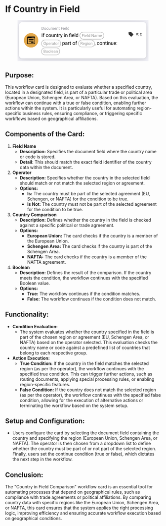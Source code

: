 # If Country in Field

<figure><img src="../../../../.gitbook/assets/image (13) (1).png" alt="" width="563"><figcaption></figcaption></figure>

## **Purpose:**

This workflow card is designed to evaluate whether a specified country, located in a designated field, is part of a particular trade or political area (European Union, Schengen Area, or NAFTA). Based on this evaluation, the workflow can continue with a true or false condition, enabling further actions within the system. It is particularly useful for automating region-specific business rules, ensuring compliance, or triggering specific workflows based on geographical affiliations.

## **Components of the Card:**

1. **Field Name**
   * **Description:** Specifies the document field where the country name or code is stored.
   * **Detail:** This should match the exact field identifier of the country data within the document.&#x20;
2. **Operator**
   * **Description:** Specifies whether the country in the selected field should match or not match the selected region or agreement.
   * **Options:**
     * **Is:** The country must be part of the selected agreement (EU, Schengen, or NAFTA) for the condition to be true.
     * **Is Not:** The country must not be part of the selected agreement for the condition to be true.
3. **Country Comparison**
   * **Description:** Defines whether the country in the field is checked against a specific political or trade agreement.
   * **Options:**
     * **European Union:** The card checks if the country is a member of the European Union.
     * **Schengen Area:** The card checks if the country is part of the Schengen Area.
     * **NAFTA:** The card checks if the country is a member of the NAFTA agreement.
4. **Boolean**
   * **Description:** Defines the result of the comparison. If the country meets the condition, the workflow continues with the specified Boolean value.
   * **Options:**
     * **True:** The workflow continues if the condition matches.
     * **False:** The workflow continues if the condition does not match.

## **Functionality:**

* **Condition Evaluation:**
  * The system evaluates whether the country specified in the field is part of the chosen region or agreement (EU, Schengen Area, or NAFTA) based on the operator selected. This evaluation checks the country name or code against a predefined list of countries that belong to each respective group.
* **Action Execution:**
  * **True Condition:** If the country in the field matches the selected region (as per the operator), the workflow continues with the specified true condition. This can trigger further actions, such as routing documents, applying special processing rules, or enabling region-specific features.
  * **False Condition:** If the country does not match the selected region (as per the operator), the workflow continues with the specified false condition, allowing for the execution of alternative actions or terminating the workflow based on the system setup.

## **Setup and Configuration:**&#x20;

* Users configure the card by selecting the document field containing the country and specifying the region (European Union, Schengen Area, or NAFTA). The operator is then chosen from a dropdown list to define whether the country must be part of or not part of the selected region. Finally, users set the continue condition (true or false), which dictates the next step in the workflow.

## **Conclusion:**

The "Country in Field Comparison" workflow card is an essential tool for automating processes that depend on geographical rules, such as compliance with trade agreements or political affiliations. By comparing country data with specific regions like the European Union, Schengen Area, or NAFTA, this card ensures that the system applies the right processing logic, improving efficiency and ensuring accurate workflow execution based on geographical conditions.
